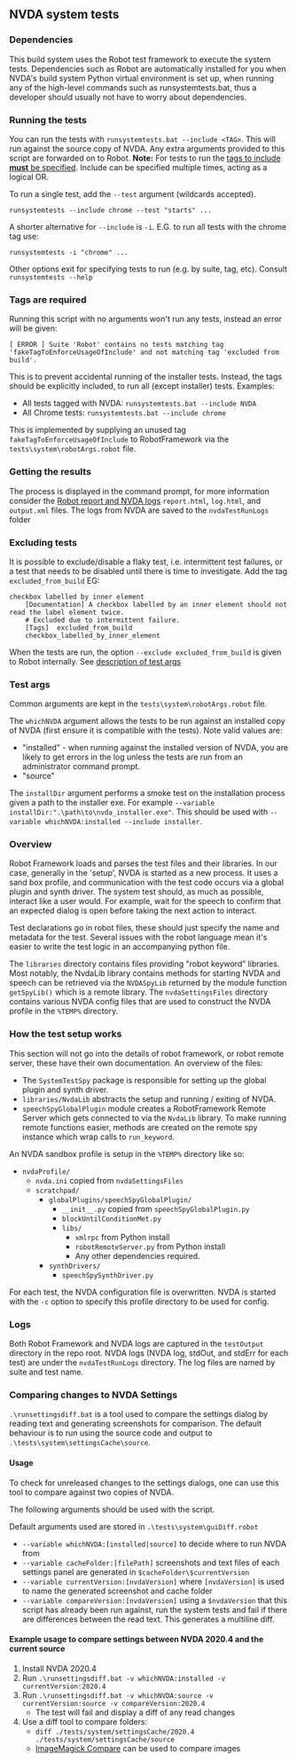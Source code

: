 ## NVDA system tests

### Dependencies

This build system uses the Robot test framework to execute the system tests.
Dependencies such as Robot are automatically installed for you when NVDA's build system Python virtual environment is set up, when running any of the high-level commands such as runsystemtests.bat, thus a developer should usually not have to worry about dependencies.
 
### Running the tests

You can run the tests with `runsystemtests.bat --include <TAG>`.
This will run against the source copy of NVDA.
Any extra arguments provided to this script are forwarded on to Robot.
**Note:** For tests to run the [tags to include **must** be specified](#tags-are-required).
Include can be specified multiple times, acting as a logical OR.

To run a single test, add the `--test` argument (wildcards accepted).

```
runsystemtests --include chrome --test "starts" ...
```

A shorter alternative for `--include` is `-i`.
E.G. to run all tests with the chrome tag use:
```
runsystemtests -i "chrome" ...
```

Other options exit for specifying tests to run (e.g. by suite, tag, etc).
Consult `runsystemtests --help`

### Tags are required

Running this script with no arguments won't run any tests, instead an error will be given:
```
[ ERROR ] Suite 'Robot' contains no tests matching tag 'fakeTagToEnforceUsageOfInclude' and not matching tag 'excluded from build'.
```
This is to prevent accidental running of the installer tests.
Instead, the tags should be explicitly included, to run all (except installer) tests.
Examples:
- All tests tagged with NVDA: `runsystemtests.bat --include NVDA`
- All Chrome tests: `runsystemtests.bat --include chrome`

This is implemented by supplying an unused tag `fakeTagToEnforceUsageOfInclude` to RobotFramework via the
`tests\system\robotArgs.robot` file.

### Getting the results

The process is displayed in the command prompt, for more information consider the [Robot report and NVDA logs](#logs)
`report.html`, `log.html`, and `output.xml` files.
The logs from NVDA are saved to the `nvdaTestRunLogs` folder

### Excluding tests

It is possible to exclude/disable a flaky test, i.e. intermittent test failures, or a test that needs
to be disabled until there is time to investigate.
Add the tag `excluded_from_build` EG:

```robot
checkbox labelled by inner element
	[Documentation]	A checkbox labelled by an inner element should not read the label element twice.
	# Excluded due to intermittent failure.
	[Tags]	excluded_from_build
	checkbox_labelled_by_inner_element
```

When the tests are run, the option `--exclude excluded_from_build` is given to Robot internally.
See [description of test args](#test-args)

### Test args
Common arguments are kept in the `tests\system\robotArgs.robot` file.

The `whichNVDA` argument allows the tests to be run against an installed copy
of NVDA (first ensure it is compatible with the tests). Note valid values are:
* "installed" - when running against the installed version of NVDA, you are likely to get errors in the log unless
the tests are run from an administrator command prompt.
* "source"

The `installDir` argument performs a smoke test on the installation process given a path to the installer exe. For example `--variable installDir:".\path\to\nvda_installer.exe"`.
This should be used with `--variable whichNVDA:installed --include installer`.

### Overview

Robot Framework loads and parses the test files and their libraries.
In our case, generally in the 'setup', NVDA is started as a new process.
It uses a sand box profile, and communication with the test code occurs via a global plugin and synth driver.
 The system test should, as much as possible, interact like a user would.
 For example, wait for the speech to confirm that an expected dialog is open before taking the next action to interact.

Test declarations go in robot files, these should just specify the name and metadata for the test.
Several issues with the robot language mean it's easier to write the test logic in an accompanying python file.

The `libraries` directory contains files providing "robot keyword" libraries.
Most notably, the NvdaLib library contains methods for starting NVDA and speech can be retrieved via the `NVDASpyLib` returned by the module function `getSpyLib()` which is a remote library.
The `nvdaSettingsFiles` directory contains various NVDA config files that are used to construct the NVDA profile in the `%TEMP%` directory.

### How the test setup works

This section will not go into the details of robot framework, or robot remote server,
these have their own documentation.
An overview of the files:
- The `SystemTestSpy` package is responsible for setting up the global plugin and synth driver.
- `libraries/NvdaLib` abstracts the setup and running / exiting of NVDA.
- `speechSpyGlobalPlugin` module creates a RobotFramework Remote Server which gets connected to via the `NvdaLib` library. To make running remote functions easier, methods are created on the remote spy instance which wrap calls to `run_keyword`.

An NVDA sandbox profile is setup in the `%TEMP%` directory like so:
- `nvdaProfile/`
  - `nvda.ini` copied from `nvdaSettingsFiles`
  - `scratchpad/`
    - `globalPlugins/speechSpyGlobalPlugin/`
      - `__init__.py` copied from `speechSpyGlobalPlugin.py`
      - `blockUntilConditionMet.py`
      - `libs/`
        - `xmlrpc` from Python install
        - `robotRemoteServer.py` from Python install
        - Any other dependencies required.
    - `synthDrivers/`
      - `speechSpySynthDriver.py`

For each test, the NVDA configuration file is overwritten.
NVDA is started with the `-c` option to specify this profile directory to be used for config.

### Logs
Both Robot Framework and NVDA logs are captured in the `testOutput` directory in the repo root.
NVDA logs (NVDA log, stdOut, and stdErr for each test) are under the `nvdaTestRunLogs` directory. 
The log files are named by suite and test name.

### Comparing changes to NVDA Settings
`.\runsettingsdiff.bat` is a tool used to compare the settings dialog by reading text and generating screenshots for comparison.  The default behaviour is to run using the source code and output to `.\tests\system\settingsCache\source`. 


#### Usage
To check for unreleased changes to the settings dialogs, one can use this tool to compare against two copies of NVDA. 

The following arguments should be used with the script.

Default arguments used are stored  in `.\tests\system\guiDiff.robot`

- `--variable whichNVDA:[installed|source]` to decide where to run NVDA from
- `--variable cacheFolder:[filePath]` screenshots and text files of each settings panel are generated in `$cacheFolder\$currentVersion`
- `--variable currentVersion:[nvdaVersion]` where `[nvdaVersion]` is used to name the generated screenshot and cache folder
- `--variable compareVersion:[nvdaVersion]` using a `$nvdaVersion` that this script has already been run against, run the system tests and fail if there are differences between the read text. This generates a multiline diff. 

#### Example usage to compare settings between NVDA 2020.4 and the current source

1. Install NVDA 2020.4
1. Run `.\runsettingsdiff.bat -v whichNVDA:installed -v currentVersion:2020.4`
1. Run `.\runsettingsdiff.bat -v whichNVDA:source -v currentVersion:source -v compareVersion:2020.4`
   - The test will fail and display a diff of any read changes
1. Use a diff tool to compare folders:
   - `diff ./tests/system/settingsCache/2020.4 ./tests/system/settingsCache/source`
   - [ImageMagick Compare](https://imagemagick.org/script/compare.php) can be used to compare images
